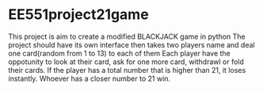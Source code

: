 # EE551project21game
This project is aim to create a modified BLACKJACK game in python
The project should have its own interface then takes two players name and deal one card(random from 1 to 13) to each of them
Each player have the oppotunity to look at their card, ask for one more card, withdrawl or fold their cards.
If the player has a total number that is higher than 21, it loses instantly.
Whoever has a closer number to 21 win.
